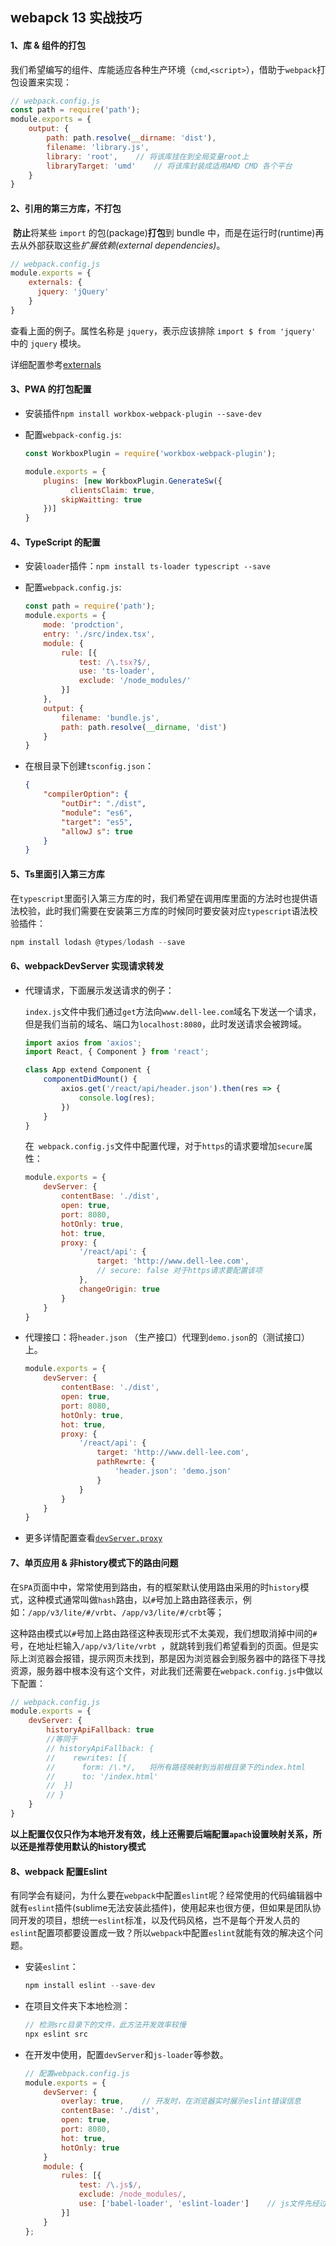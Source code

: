 ## webapck 13 实战技巧

#### 1、库 & 组件的打包

​	我们希望编写的组件、库能适应各种生产环境（`cmd`,`<script>`），借助于`webpack`打包设置来实现：

```js
// webpack.config.js
const path = require('path');
module.exports = {
    output: {
        path: path.resolve(__dirname: 'dist'),
        filename: 'library.js',
        library: 'root',	// 将该库挂在到全局变量root上
        libraryTarget: 'umd'	// 将该库封装成适用AMD CMD 各个平台
    }
}

```

####  2、引用的第三方库，不打包

​	**防止**将某些 `import` 的包(package)**打包**到 bundle 中，而是在运行时(runtime)再去从外部获取这些*扩展依赖(external dependencies)*。

```js
// webpack.config.js
module.exports = {
    externals: {
      jquery: 'jQuery'
    }
}
```

查看上面的例子。属性名称是 `jquery`，表示应该排除 `import $ from 'jquery'` 中的 `jquery` 模块。

详细配置参考[externals][1]

[1]: https://www.webpackjs.com/configuration/externals/	"externals"

#### 3、PWA 的打包配置

+ 安装插件`npm install workbox-webpack-plugin --save-dev`

+ 配置`webpack-config.js`:

  ```js
  const WorkboxPlugin = require('workbox-webpack-plugin');
  
  module.exports = {
      plugins: [new WorkboxPlugin.GenerateSw({
        	clientsClaim: true,
          skipWaitting: true
      })]
  }
  ```

  

#### 4、TypeScript 的配置 

+ 安装`loader`插件：`npm install ts-loader typescript --save`

+ 配置`webpack.config.js`:

  ```js
  const path = require('path');
  module.exports = {
      mode: 'prodction',
      entry: './src/index.tsx',
      module: {
          rule: [{
              test: /\.tsx?$/,
              use: 'ts-loader',
              exclude: '/node_modules/'
          }]
      },
      output: {
          filename: 'bundle.js',
          path: path.resolve(__dirname, 'dist')
      }
  }
  ```

+ 在根目录下创建`tsconfig.json`：

  ```json
  {
      "compilerOption": {
          "outDir": "./dist",
          "module": "es6",
          "target": "es5",
          "allowJ s": true
      }
  }
  ```

#### 5、Ts里面引入第三方库

​	在`typescript`里面引入第三方库的时，我们希望在调用库里面的方法时也提供语法校验，此时我们需要在安装第三方库的时候同时要安装对应`typescript`语法校验插件：

```js
npm install lodash @types/lodash --save
```

#### 6、webpackDevServer 实现请求转发

+ 代理请求，下面展示发送请求的例子：

  `index.js`文件中我们通过`get`方法向`www.dell-lee.com`域名下发送一个请求，但是我们当前的域名、端口为`localhost:8080`，此时发送请求会被跨域。

  ```js
  import axios from 'axios';
  import React, { Component } from 'react';
  
  class App extend Component {
      componentDidMount() {
          axios.get('/react/api/header.json').then(res => {
              console.log(res);
          })
      }
  }
  ```

  在` webpack.config.js`文件中配置代理，对于`https`的请求要增加`secure`属性：

  ```js
  module.exports = {
      devServer: {
          contentBase: './dist',
          open: true,
          port: 8080,
          hotOnly: true,
          hot: true,
          proxy: {
              '/react/api': {
                  target: 'http://www.dell-lee.com',
                  // secure: false 对于https请求要配置该项
              },
              changeOrigin: true	
          }
      }
  }
  ```

+ 代理接口：将`header.json` （生产接口）代理到`demo.json`的（测试接口）上。

  ```js
  module.exports = {
      devServer: {
          contentBase: './dist',
          open: true,
          port: 8080,
          hotOnly: true,
          hot: true,
          proxy: {
              '/react/api': {
                  target: 'http://www.dell-lee.com',
                  pathRewrte: {
                      'header.json': 'demo.json'
                  }
              }
          }
      }
  }
  ```

+ 更多详情配置查看[`devServer.proxy`][2]

  [2]: https://www.webpackjs.com/configuration/dev-server/#devserver-proxy	"devServer.proxy"

#### 7、单页应用 & 非history模式下的路由问题

​	在`SPA`页面中中，常常使用到路由，有的框架默认使用路由采用的时`history`模式，这种模式通常叫做`hash`路由，以`#`号加上路由路径表示，例如：`/app/v3/lite/#/vrbt`、`/app/v3/lite/#/crbt`等；

​	这种路由模式以`#`号加上路由路径这种表现形式不太美观，我们想取消掉中间的`#`号，在地址栏输入`/app/v3/lite/vrbt `，就跳转到我们希望看到的页面。但是实际上浏览器会报错，提示网页未找到，那是因为浏览器会到服务器中的路径下寻找资源，服务器中根本没有这个文件，对此我们还需要在`webpack.config.js`中做以下配置：

```js
// webpack.config.js
module.exports = {
    devServer: {
        historyApiFallback: true	
        //等同于
        // historyApiFallback: {
        //    rewrites: [{
        //    	form: /\.*/,   将所有路径映射到当前根目录下的index.html
        //		to: '/index.html'
        //	}]
    	// }
    }
}
```

**以上配置仅仅只作为本地开发有效，线上还需要后端配置`apach`设置映射关系，所以还是推荐使用默认的history模式**

#### 8、webpack 配置Eslint

​	有同学会有疑问，为什么要在`webpack`中配置`eslint`呢？经常使用的代码编辑器中就有`eslint`插件(sublime无法安装此插件)，使用起来也很方便，但如果是团队协同开发的项目，想统一`eslint`标准，以及代码风格，岂不是每个开发人员的`eslint`配置项都要设置成一致？所以`webpack`中配置`eslint`就能有效的解决这个问题。

+ 安装`eslint`：

  ```js
  npm install eslint --save-dev
  ```

+ 在项目文件夹下本地检测：

  ```js
  // 检测src目录下的文件，此方法开发效率较慢
  npx eslint src
  ```

+ 在开发中使用，配置`devServer`和`js-loader`等参数。

  ```js
  // 配置webpack.config.js
  module.exports = {
      devServer: {
          overlay: true,	// 开发时，在浏览器实时展示eslint错误信息
          contentBase: './dist',
          open: true,
          port: 8080,
          hot: true,
          hotOnly: true
      }
      module: {
          rules: [{
              test: /\.js$/,
              exclude: /node_modules/,
              use: ['babel-loader', 'eslint-loader']	// js文件先经过eslint-loader检查，在经过babel转译
          }]
      }
  };
  ```

  